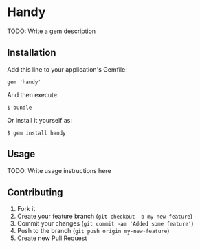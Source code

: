 # Handy

TODO: Write a gem description

## Installation

Add this line to your application's Gemfile:

    gem 'handy'

And then execute:

    $ bundle

Or install it yourself as:

    $ gem install handy

## Usage

TODO: Write usage instructions here

## Contributing

1. Fork it
2. Create your feature branch (`git checkout -b my-new-feature`)
3. Commit your changes (`git commit -am 'Added some feature'`)
4. Push to the branch (`git push origin my-new-feature`)
5. Create new Pull Request
